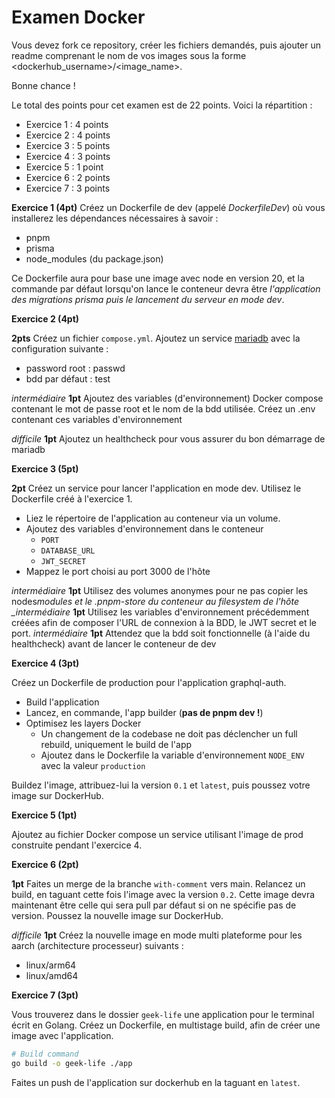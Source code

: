 # Examen Docker

Vous devez fork ce repository, créer les fichiers demandés, puis ajouter un readme comprenant le nom de vos images sous la forme <dockerhub_username>/<image_name>.

Bonne chance !

Le total des points pour cet examen est de 22 points. Voici la répartition :

- Exercice 1 : 4 points
- Exercice 2 : 4 points
- Exercice 3 : 5 points
- Exercice 4 : 3 points
- Exercice 5 : 1 point
- Exercice 6 : 2 points
- Exercice 7 : 3 points

**Exercice 1 (4pt)**
Créez un Dockerfile de dev (appelé _DockerfileDev_) où vous installerez les dépendances nécessaires à savoir :

- pnpm
- prisma
- node_modules (du package.json)

Ce Dockerfile aura pour base une image avec node en version 20, et la commande par défaut lorsqu'on lance le conteneur devra être _l'application des migrations prisma puis le lancement du serveur en mode dev_.

**Exercice 2 (4pt)**

**2pts** Créez un fichier `compose.yml`. Ajoutez un service [mariadb](https://hub.docker.com/_/mariadb) avec la configuration suivante :

- password root : passwd
- bdd par défaut : test

_intermédiaire_
**1pt** Ajoutez des variables (d'environnement) Docker compose contenant le mot de passe root et le nom de la bdd utilisée. Créez un .env contenant ces variables d'environnement

_difficile_
**1pt** Ajoutez un healthcheck pour vous assurer du bon démarrage de mariadb

**Exercice 3 (5pt)**

**2pt** Créez un service pour lancer l'application en mode dev. Utilisez le Dockerfile créé à l'exercice 1.

- Liez le répertoire de l'application au conteneur via un volume.
- Ajoutez des variables d'environnement dans le conteneur
  - `PORT`
  - `DATABASE_URL`
  - `JWT_SECRET`
- Mappez le port choisi au port 3000 de l'hôte

_intermédiaire_
**1pt** Utilisez des volumes anonymes pour ne pas copier les nodes*modules et le .pnpm-store du conteneur au filesystem de l'hôte
\_intermédiaire*
**1pt** Utilisez les variables d'environnement précédemment créées afin de composer l'URL de connexion à la BDD, le JWT secret et le port.
_intermédiaire_
**1pt** Attendez que la bdd soit fonctionnelle (à l'aide du healthcheck) avant de lancer le conteneur de dev

**Exercice 4 (3pt)**

Créez un Dockerfile de production pour l'application graphql-auth.

- Build l'application
- Lancez, en commande, l'app builder (**pas de pnpm dev !**)
- Optimisez les layers Docker
  - Un changement de la codebase ne doit pas déclencher un full rebuild, uniquement le build de l'app
  - Ajoutez dans le Dockerfile la variable d'environnement `NODE_ENV` avec la valeur `production`

Buildez l'image, attribuez-lui la version `0.1` et `latest`, puis poussez votre image sur DockerHub.

**Exercice 5 (1pt)**

Ajoutez au fichier Docker compose un service utilisant l'image de prod construite pendant l'exercice 4.

**Exercice 6 (2pt)**

**1pt** Faites un merge de la branche `with-comment` vers main. Relancez un build, en taguant cette fois l'image avec la version `0.2`. Cette image devra maintenant être celle qui sera pull par défaut si on ne spécifie pas de version.
Poussez la nouvelle image sur DockerHub.

_difficile_
**1pt** Créez la nouvelle image en mode multi plateforme pour les aarch (architecture processeur) suivants :

- linux/arm64
- linux/amd64

**Exercice 7 (3pt)**

Vous trouverez dans le dossier `geek-life` une application pour le terminal écrit en Golang.
Créez un Dockerfile, en multistage build, afin de créer une image avec l'application.

```sh
# Build command
go build -o geek-life ./app
```

Faites un push de l'application sur dockerhub en la taguant en `latest`.
